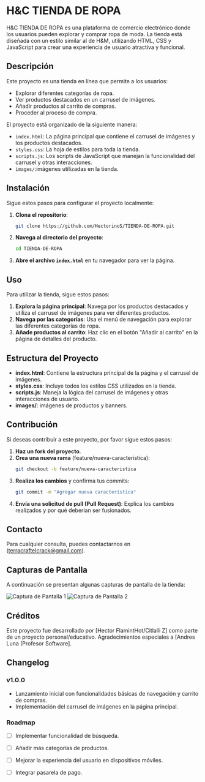 # H&C TIENDA DE ROPA

H&C TIENDA DE ROPA es una plataforma de comercio electrónico donde los usuarios pueden explorar y comprar ropa de moda. La tienda está diseñada con un estilo similar al de H&M, utilizando HTML, CSS y JavaScript para crear una experiencia de usuario atractiva y funcional.

## Descripción

Este proyecto es una tienda en línea que permite a los usuarios:

- Explorar diferentes categorías de ropa.
- Ver productos destacados en un carrusel de imágenes.
- Añadir productos al carrito de compras.
- Proceder al proceso de compra.

El proyecto está organizado de la siguiente manera:

- `index.html`: La página principal que contiene el carrusel de imágenes y los productos destacados.
- `styles.css`: La hoja de estilos para toda la tienda.
- `scripts.js`: Los scripts de JavaScript que manejan la funcionalidad del carrusel y otras interacciones.
- `images/`:imágenes utilizadas en la tienda.

## Instalación

Sigue estos pasos para configurar el proyecto localmente:

1. **Clona el repositorio**:
    ```sh
    git clone https://github.com/HectorinoS/TIENDA-DE-ROPA.git
    ```

2. **Navega al directorio del proyecto**:
    ```sh
    cd TIENDA-DE-ROPA
    ```

3. **Abre el archivo `index.html`** en tu navegador para ver la página.

## Uso

Para utilizar la tienda, sigue estos pasos:

1. **Explora la página principal**: Navega por los productos destacados y utiliza el carrusel de imágenes para ver diferentes productos.
2. **Navega por las categorías**: Usa el menú de navegación para explorar las diferentes categorías de ropa.
3. **Añade productos al carrito**: Haz clic en el botón "Añadir al carrito" en la página de detalles del producto.

## Estructura del Proyecto

- **index.html**: Contiene la estructura principal de la página y el carrusel de imágenes.
- **styles.css**: Incluye todos los estilos CSS utilizados en la tienda.
- **scripts.js**: Maneja la lógica del carrusel de imágenes y otras interacciones de usuario.
- **images/**: imágenes de productos y banners.

## Contribución

Si deseas contribuir a este proyecto, por favor sigue estos pasos:

1. **Haz un fork del proyecto**.
2. **Crea una nueva rama** (feature/nueva-caracteristica):
    ```sh
    git checkout -b feature/nueva-caracteristica
    ```
3. **Realiza los cambios** y confirma tus commits:
    ```sh
    git commit -m "Agregar nueva característica"
    ```
4. **Envía una solicitud de pull (Pull Request)**: Explica los cambios realizados y por qué deberían ser fusionados.


## Contacto

Para cualquier consulta, puedes contactarnos en (terracraftelcrack@gmail.com).

## Capturas de Pantalla

A continuación se presentan algunas capturas de pantalla de la tienda:

![Captura de Pantalla 1](images/screenshot1.png)
![Captura de Pantalla 2](images/screenshot2.png)

## Créditos

Este proyecto fue desarrollado por [Hector FlamintHot/Citlalli Z] como parte de un proyecto personal/educativo. Agradecimientos especiales a [Andres Luna (Profesor Software].

## Changelog

### v1.0.0

- Lanzamiento inicial con funcionalidades básicas de navegación y carrito de compras.
- Implementación del carrusel de imágenes en la página principal.

### Roadmap

- [ ] Implementar funcionalidad de búsqueda.
- [ ] Añadir más categorías de productos.
- [ ] Mejorar la experiencia del usuario en dispositivos móviles.
- [ ] Integrar pasarela de pago.

